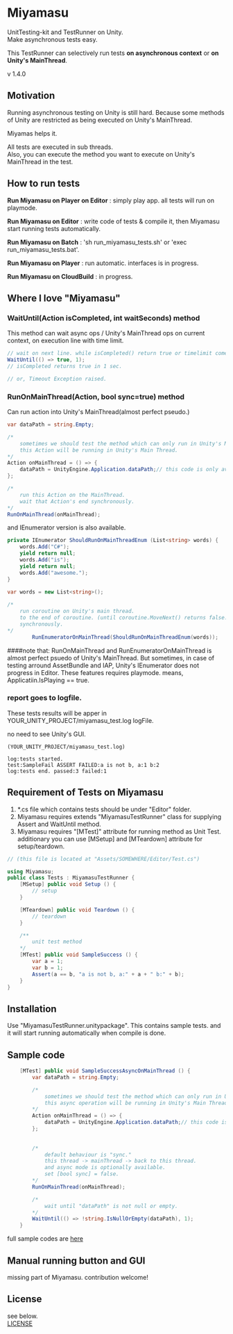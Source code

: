 # Miyamasu
UnitTesting-kit and TestRunner on Unity.  
Make asynchronous tests easy.

This TestRunner can selectively run tests **on asynchronous context** or **on Unity's MainThread**.


v 1.4.0

## Motivation
Running asynchronous testing on Unity is still hard. Because some methods of Unity are restricted as being executed on Unity's MainThread.

Miyamas helps it.

All tests are executed in sub threads.  
Also, you can execute the method you want to execute on Unity's MainThread in the test.

## How to run tests
**Run Miyamasu on Player on Editor** : simply play app. all tests will run on playmode.  

**Run Miyamasu on Editor** : write code of tests & compile it, then Miyamasu start running tests automatically.  

**Run Miyamasu on Batch**  : 'sh run_miyamasu_tests.sh' or 'exec run_miyamasu_tests.bat'.  

**Run Miyamasu on Player** : run automatic. interfaces is in progress.

**Run Miyamasu on CloudBuild** : in progress.


## Where I love "Miyamasu"

### WaitUntil(Action<bool> isCompleted, int waitSeconds) method
This method can wait async ops / Unity's MainThread ops on current context, on execution line with time limit.

```C#
// wait on next line. while isCompleted() return true or timelimit comes.
WaitUntil(() => true, 1);
// isCompleted returns true in 1 sec.

// or, Timeout Exception raised.
```

### RunOnMainThread(Action, bool sync=true) method
Can run action into Unity's MainThread(almost perfect pseudo.)

```C#
var dataPath = string.Empty;

/*
	sometimes we should test the method which can only run in Unity's MainThread.
	this Action will be running in Unity's Main Thread.
*/
Action onMainThread = () => {
	dataPath = UnityEngine.Application.dataPath;// this code is only available Unity's MainThread.
};

/*
	run this Action on the MainThread.
	wait that Action's end synchronously.
*/
RunOnMainThread(onMainThread);

```

and IEnumerator version is also available.

```C#
private IEnumerator ShouldRunOnMainThreadEnum (List<string> words) {
	words.Add("C#");
	yield return null;
	words.Add("is");
	yield return null;
	words.Add("awesome.");
}

var words = new List<string>();
		
/*
	run coroutine on Unity's main thread.
	to the end of coroutine. (until coroutine.MoveNext() returns false.)
	synchronously.
*/
		RunEnumeratorOnMainThread(ShouldRunOnMainThreadEnum(words));
```

####note that:
RunOnMainThread and RunEnumeratorOnMainThread is almost perfect psuedo of Unity's MainThread. But sometimes, in case of testing arround AssetBundle and IAP, Unity's IEnumerator does not progress in Editor. These features requires playmode. means, Applicatiin.IsPlaying == true.


### report goes to logfile.
These tests results will be apper in YOUR_UNITY_PROJECT/miyamasu_test.log logFile.

no need to see Unity's GUI.

```
(YOUR_UNITY_PROJECT/miyamasu_test.log)

log:tests started.
test:SampleFail ASSERT FAILED:a is not b, a:1 b:2
log:tests end. passed:3 failed:1
```

## Requirement of Tests on Miyamasu
1. *.cs file which contains tests should be under "Editor" folder.
2. Miyamasu requires extends "MiyamasuTestRunner" class for supplying Assert and WaitUntil method.
3. Miyamasu requires "[MTest]" attribute for running method as Unit Test. additionary you can use [MSetup] and [MTeardown] attribute for setup/teardown.

```C#	
// (this file is located at "Assets/SOMEWHERE/Editor/Test.cs")

using Miyamasu;
public class Tests : MiyamasuTestRunner {
	[MSetup] public void Setup () {
		// setup
	}

	[MTeardown] public void Teardown () {
		// teardown
	}

	/**
		unit test method
	*/
	[MTest] public void SampleSuccess () {
		var a = 1;
		var b = 1;
		Assert(a == b, "a is not b, a:" + a + " b:" + b);
	}
}
```
	
## Installation
Use "MiyamasuTestRunner.unitypackage".
This contains sample tests. and it will start running automatically when compile is done.


## Sample code

```C#
	[MTest] public void SampleSuccessAsyncOnMainThread () {
    	var dataPath = string.Empty;

		/*
			sometimes we should test the method which can only run in Unity's MainThread.
			this async operation will be running in Unity's Main Thread.
		*/
		Action onMainThread = () => {
			dataPath = UnityEngine.Application.dataPath;// this code is only available Unity's MainThread.
		};
		
		
		/*
			default behaviour is "sync."
			this thread -> mainThread -> back to this thread.
			and async mode is optionally available.
			set [bool sync] = false.
		*/ 
		RunOnMainThread(onMainThread);

        /*
			wait until "dataPath" is not null or empty.
        */ 
        WaitUntil(() => !string.IsNullOrEmpty(dataPath), 1);
    }
```
	
full sample codes are [here](https://github.com/sassembla/Miyamasu/blob/master/Assets/SampleTests/Editor/SampleTest.cs)


## Manual running button and GUI
missing part of Miyamasu. contribution welcome!

## License
see below.  
[LICENSE](./LICENSE)
